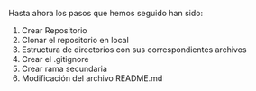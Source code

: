 Hasta ahora los pasos que hemos seguido han sido:

1. Crear Repositorio
2. Clonar el repositorio en local
3. Estructura de directorios con sus correspondientes archivos
4. Crear el .gitignore
5. Crear rama secundaria
6. Modificación del archivo README.md
